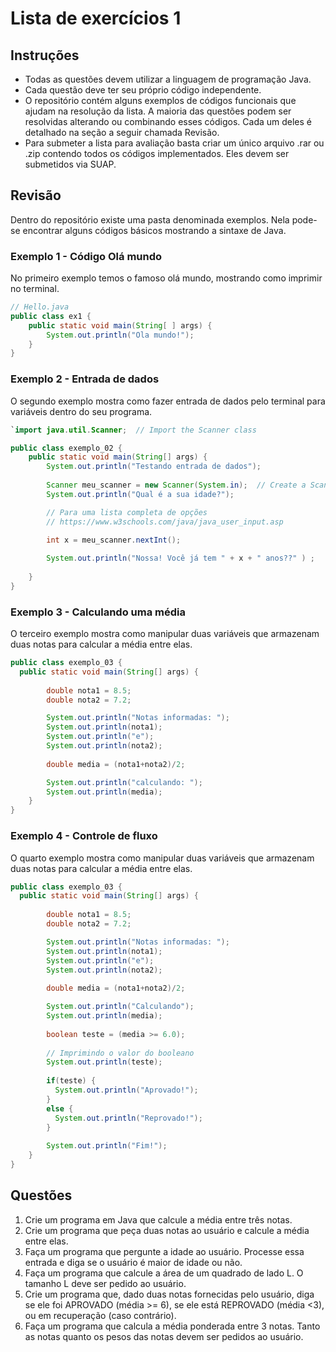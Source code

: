 # Lista de exercícios 1

## Instruções

* Todas as questões devem utilizar a linguagem de programação Java.
* Cada questão deve ter seu próprio código independente.
* O repositório contém alguns exemplos de códigos funcionais que ajudam na resolução da lista. A maioria das questões podem ser resolvidas alterando ou combinando esses códigos. Cada um deles é detalhado na seção a seguir chamada Revisão.
* Para submeter a lista para avaliação basta criar um único arquivo .rar ou .zip contendo todos os códigos implementados. Eles devem ser submetidos via SUAP.
 
## Revisão 

Dentro do repositório existe uma pasta denominada exemplos. Nela pode-se encontrar alguns códigos básicos mostrando a sintaxe de Java.

### Exemplo 1 - Código Olá mundo

No primeiro exemplo temos o famoso olá mundo, mostrando como imprimir no terminal.
```java
// Hello.java
public class ex1 {
	public static void main(String[ ] args) {
        System.out.println("Ola mundo!");
    }
}
````

### Exemplo 2 - Entrada de dados

O segundo exemplo mostra como fazer entrada de dados pelo terminal para variáveis dentro do seu programa.

```java
`import java.util.Scanner;  // Import the Scanner class

public class exemplo_02 {
	public static void main(String[] args) {
        System.out.println("Testando entrada de dados");
        
        Scanner meu_scanner = new Scanner(System.in);  // Create a Scanner object
        System.out.println("Qual é a sua idade?");

        // Para uma lista completa de opções 
        // https://www.w3schools.com/java/java_user_input.asp
        
        int x = meu_scanner.nextInt();  

        System.out.println("Nossa! Você já tem " + x + " anos??" ) ;       
        
    }
}


```


### Exemplo 3 - Calculando uma média

O terceiro exemplo mostra como manipular duas variáveis que armazenam duas notas para calcular a média entre elas.
```java
public class exemplo_03 {
  public static void main(String[] args) {
              
        double nota1 = 8.5;
        double nota2 = 7.2;

        System.out.println("Notas informadas: ");
        System.out.println(nota1);
        System.out.println("e");
        System.out.println(nota2);        
        
        double media = (nota1+nota2)/2;

        System.out.println("calculando: ");
        System.out.println(media);       
    }
}
```



### Exemplo 4 - Controle de fluxo

O quarto exemplo  mostra como manipular duas variáveis que armazenam duas notas para calcular a média entre elas.
```java
public class exemplo_03 {
  public static void main(String[] args) {
        
        double nota1 = 8.5;
        double nota2 = 7.2;

        System.out.println("Notas informadas: ");
        System.out.println(nota1);
        System.out.println("e");
        System.out.println(nota2);         
               
        double media = (nota1+nota2)/2;

        System.out.println("Calculando");
        System.out.println(media);              
        
        boolean teste = (media >= 6.0);
        
        // Imprimindo o valor do booleano
        System.out.println(teste);
        
        if(teste) {
          System.out.println("Aprovado!");
        }
        else {
          System.out.println("Reprovado!");
        }
        
        System.out.println("Fim!");
    }
} 
```


## Questões
1. Crie um programa em Java que calcule a média entre três notas.
1. Crie um programa que peça duas notas ao usuário e calcule a média entre elas.
1. Faça um programa que pergunte a idade ao usuário. Processe essa entrada e diga se o usuário é maior de idade ou não.
1. Faça um programa que calcule a área de um quadrado de lado L. O tamanho L deve ser pedido ao usuário.
1. Crie um programa que, dado duas notas fornecidas pelo usuário, diga se ele foi APROVADO (média >= 6), se ele está REPROVADO (média <3), ou em recuperação (caso contrário).
1. Faça um programa que calcula a média ponderada entre 3 notas. Tanto as notas quanto os pesos das notas devem ser pedidos ao usuário.
